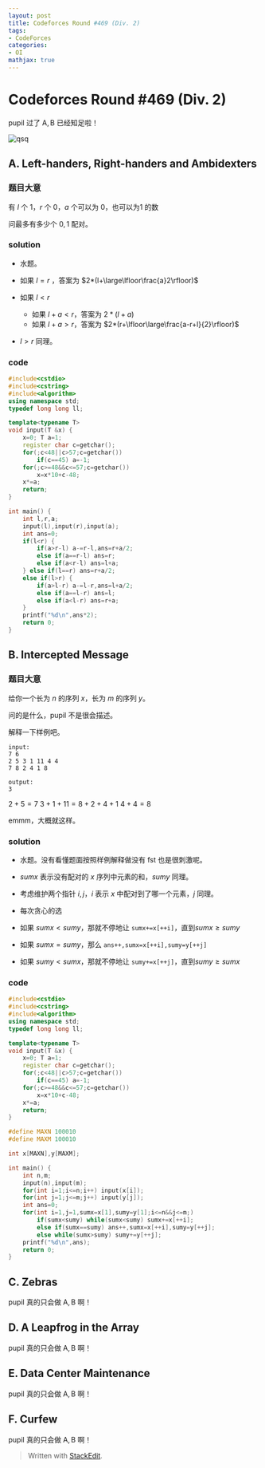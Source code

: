 ```yaml
---
layout: post
title: Codeforces Round #469 (Div. 2)
tags:
- CodeForces
categories:
- OI
mathjax: true
---
```


# Codeforces Round #469 (Div. 2)

$\mathrm{pupil}$ 过了 $\mathrm{A,B}$ 已经知足啦！

![qsq](http://images.cnblogs.com/cnblogs_com/NuclearSubmarines/1013327/o_a.png)

## A. Left-handers, Right-handers and Ambidexters

### 题目大意

有 $l$ 个 $1$，$r$ 个 $0$，$a$ 个可以为 $0$，也可以为$1$ 的数

问最多有多少个 $0,1$ 配对。

### solution

- 水题。

- 如果 $l=r$ ，答案为 $2*(l+\large\lfloor\frac{a}2\rfloor)$ 

- 如果 $l<r$
	- 如果 $l+a<r$，答案为 $2*(l+a)$
	- 如果 $l+a>r$，答案为 $2*(r+\lfloor\large\frac{a-r+l}{2}\rfloor)$

- $l>r$ 同理。

### code

```cpp
#include<cstdio>
#include<cstring>
#include<algorithm>
using namespace std;
typedef long long ll;

template<typename T>
void input(T &x) {
	x=0; T a=1;
	register char c=getchar();
	for(;c<48||c>57;c=getchar())
		if(c==45) a=-1;
	for(;c>=48&&c<=57;c=getchar())
		x=x*10+c-48;
	x*=a;
	return;
}

int main() {
	int l,r,a;
	input(l),input(r),input(a);
	int ans=0;
	if(l<r) {
		if(a>r-l) a-=r-l,ans=r+a/2;
		else if(a==r-l) ans=r;
		else if(a<r-l) ans=l+a;
	} else if(l==r) ans=r+a/2;
	else if(l>r) {
		if(a>l-r) a-=l-r,ans=l+a/2;
		else if(a==l-r) ans=l;
		else if(a<l-r) ans=r+a;
	}
	printf("%d\n",ans*2);
	return 0;
}
``` 

## B. Intercepted Message

### 题目大意

给你一个长为 $n$ 的序列 $x$，长为 $m$ 的序列 $y$。

问的是什么，$\mathrm{pupil}$ 不是很会描述。

解释一下样例吧。

```
input:
7 6  
2 5 3 1 11 4 4  
7 8 2 4 1 8

output:
3
```

$2+5=7$
$3+1+11=8+2+4+1$
$4+4=8$

emmm，大概就这样。

### solution

- 水题。没有看懂题面按照样例解释做没有 $\mathrm{fst}$ 也是很刺激呢。

- $sumx$ 表示没有配对的 $x$ 序列中元素的和，$sumy$ 同理。

- 考虑维护两个指针 $i,j$，$i$ 表示 $x$ 中配对到了哪一个元素，$j$ 同理。

- 每次贪心的选

- 如果 $sumx<sumy$，那就不停地让 `sumx+=x[++i]`，直到$sumx\geq sumy$

- 如果 $sumx=sumy$，那么 `ans++,sumx=x[++i],sumy=y[++j]`

- 如果 $sumy<sumx$，那就不停地让 `sumy+=x[++j]`，直到$sumy\geq sumx$

### code

```cpp
#include<cstdio>
#include<cstring>
#include<algorithm>
using namespace std;
typedef long long ll;

template<typename T>
void input(T &x) {
	x=0; T a=1;
	register char c=getchar();
	for(;c<48||c>57;c=getchar())
		if(c==45) a=-1;
	for(;c>=48&&c<=57;c=getchar())
		x=x*10+c-48;
	x*=a;
	return;
}

#define MAXN 100010
#define MAXM 100010

int x[MAXN],y[MAXM];

int main() {
	int n,m;
	input(n),input(m);
	for(int i=1;i<=n;i++) input(x[i]);
	for(int j=1;j<=m;j++) input(y[j]);
	int ans=0;
	for(int i=1,j=1,sumx=x[1],sumy=y[1];i<=n&&j<=m;)
		if(sumx<sumy) while(sumx<sumy) sumx+=x[++i];
		else if(sumx==sumy) ans++,sumx=x[++i],sumy=y[++j];
		else while(sumx>sumy) sumy+=y[++j];
	printf("%d\n",ans);
	return 0;
}
```

## C. Zebras
$\mathrm{pupil}$ 真的只会做 $\mathrm{A,B}$ 啊！
## D. A Leapfrog in the Array
$\mathrm{pupil}$ 真的只会做 $\mathrm{A,B}$ 啊！
## E. Data Center Maintenance
$\mathrm{pupil}$ 真的只会做 $\mathrm{A,B}$ 啊！
## F. Curfew
$\mathrm{pupil}$ 真的只会做 $\mathrm{A,B}$ 啊！


> Written with [StackEdit](https://stackedit.io/).
<!--stackedit_data:
eyJoaXN0b3J5IjpbLTE1ODgwMDA4NSwtMjA2Mzc0MTc4OF19
-->
